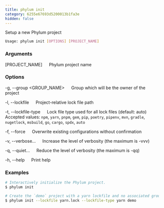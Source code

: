 ```yaml
---
title: phylum init
category: 6255e67693d5200013b1fa3e
hidden: false
---
```


Setup a new Phylum project

```sh
Usage: phylum init [OPTIONS] [PROJECT_NAME]
```

### Arguments

[PROJECT_NAME]
&emsp; Phylum project name

### Options

-g, --group <GROUP_NAME>
&emsp; Group which will be the owner of the project

-l, --lockfile <LOCKFILE>
&emsp; Project-relative lock file path

-t, --lockfile-type <type>
&emsp; Lock file type used for all lock files (default: auto)
&emsp; Accepted values: `npm`, `yarn`, `pnpm`, `gem`, `pip`, `poetry`, `pipenv`, `mvn`, `gradle`, `nugetlock`, `msbuild`, `go`, `cargo`, `spdx`, `auto`

-f, --force
&emsp; Overwrite existing configurations without confirmation

-v, --verbose...
&emsp; Increase the level of verbosity (the maximum is -vvv)

-q, --quiet...
&emsp; Reduce the level of verbosity (the maximum is -qq)

-h, --help
&emsp; Print help

### Examples

```sh
# Interactively initialize the Phylum project.
$ phylum init

# Create the `demo` project with a yarn lockfile and no associated group.
$ phylum init --lockfile yarn.lock --lockfile-type yarn demo
```
